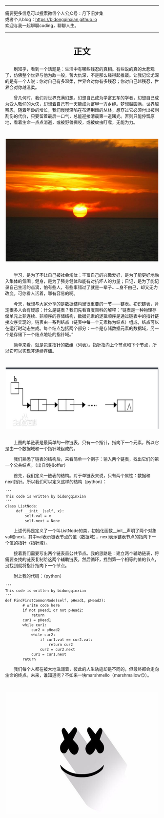 ***
需要更多信息可以搜索微信个人公众号：月下旧梦集 <br/>
或者个人blog：https://bidongqinxian.github.io <br/>
欢迎与我一起聊聊coding，聊聊人生。
***

# <p align="center">正文</p>

&emsp;&emsp;刷知乎，看到一个话题是：生活中有哪些残忍的真相。有些说的真的太悲观了，仿佛整个世界与他为敌一般，苦大仇深，不是那么经得起推敲。让我记忆尤深的是有一个人说：你对自己有多温柔，世界会对你有多残忍；你对自己越残忍，世界会对你越温柔。

&emsp;&emsp;曾几何时，我们对世界充满幻想。幻想自己成为学富五车的学者，幻想自己成为受人敬仰的大侠，幻想着自己有一天能成为富甲一方乡绅。梦想越圆满，世界越残忍，随着年龄的增长，我们慢慢深陷在布满荆棘的丛林，想穿过它必须付出被刺割伤的代价，只要留着最后一口气，总能迎接清晨第一道曙光。否则只能停留原地，看着生命一点点消逝，或被野兽撕咬，或被蚊虫叮噬，无能为力。

&nbsp;<div align=center><img width = '500' height ='400' src =../../img/algorithm/session7/timg6.jpg/></div>

<br/>&emsp;&emsp;学习，是为了不让自己被社会淘汰；丰富自己的兴趣爱好，是为了能更好地融入集体的氛围；健身，是为了强身健体和能有对抗坏人的力量；日记，是为了能记录自己生活的点滴，怕有些人，有些事错过了就是一辈子……身不由己，却又无力改变。可你看人活着，哪有容易的啊。

&emsp;&emsp;今天，我想与大家分享的是数据结构里很重要的一节——链表。初识链表，肯定很多人会有疑惑：什么是链表？我们先看百度百科的解释：“链表是一种物理存储单元上非连续、非顺序的存储结构，数据元素的逻辑顺序是通过链表中的指针链接次序实现的。链表由一系列结点（链表中每一个元素称为结点）组成，结点可以在运行时动态生成。每个结点包括两个部分：一个是存储数据元素的数据域，另一个是存储下一个结点地址的指针域。”

&emsp;&emsp;简单来看，就是包含指针的数组（列表）。指针指向上个节点和下个节点，所以它可以实现非连续存储。

&nbsp;<div align=center><img width = '500' height ='200' src =../../img/algorithm/session7/QQ截图20190417210955.png/></div>

<br/>&emsp;&emsp;上图的单链表是最简单的一种链表，只有一个指针，指向下一个元素，所以它是由一个数据域和一个指针域组成的。

&emsp;&emsp;我们熟悉了链表的结构后，来看简单一个例子：输入两个链表，找出它们的第一个公共结点。（出自剑指offer）

&emsp;&emsp;首先，我们定义一链表的结构。对于单链表来说，只有两个属性：数据和next指针。所以我们可以定义这样的结构（python）：

```
'''
This code is written by bidongqinxian
'''
class ListNode:
     def __init__(self, x):
         self.val = x
         self.next = None
```

&emsp;&emsp;上述代码是定义了一个叫ListNode的类，初始化函数__init__声明了两个对象val和next，其中val表示链表节点的值（数据域），next表示链表节点的指向下一个值的指针（指针域）。

&emsp;&emsp;接着我们需要写出两个链表首公共节点。我的思路是：建立两个辅助链表，将需要查找的链表复制给这两个辅助链表，然后循环，找到第一个相等的值的节点，没找到就将指针指向下一个节点。

&emsp;&emsp;附上我的代码：（python）

```
'''
This code is written by bidongqinxian
'''
def FindFirstCommonNode(self, pHead1, pHead2):
        # write code here
        if not pHead1 or not pHead2:
            return 
        cur1 = pHead1
        while cur1:
            cur2 = pHead2
            while cur2:
                if cur1.val == cur2.val:
                    return cur2
                cur2 = cur2.next
            cur1 = cur1.next
        return 
```

&emsp;&emsp;我们每个人都在被大地滋润着，彼此的人生轨迹却是不同的，但最终都会走向生命的终点。未来，谁知道呢？不如来一块marshmello（marshmallow😏）。

&nbsp;<div align=center><img width = '500' height ='400' src =../../img/algorithm/session7/marshmello.jpg/></div>